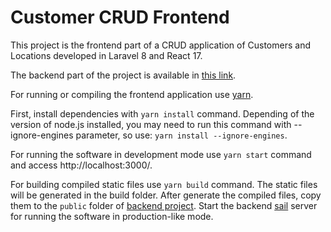 # Customer CRUD Frontend

This project is the frontend part of a CRUD application of Customers and Locations developed in Laravel 8 and React 17. 

The backend part of the project is available in [this link](https://github.com/diogosmendonca/customer-crud-backend).

For running or compiling the frontend application use [yarn](https://yarnpkg.com/). 

First, install dependencies with `yarn install` command. Depending of the version of node.js installed, you may need to run this command with --ignore-engines parameter, so use: `yarn install --ignore-engines`.

For running the software in development mode use `yarn start` command and access http://localhost:3000/.

For building compiled static files use `yarn build` command. The static files will be generated in the build folder. After generate the compiled files, copy them to the `public` folder of [backend project](https://github.com/diogosmendonca/customer-crud-backend). Start the backend [sail](https://laravel.com/docs/8.x/sail) server for running the software in production-like mode. 

